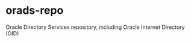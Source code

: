 orads-repo
==========

Oracle Directory Services repository, including Oracle Internet Directory (OID)
